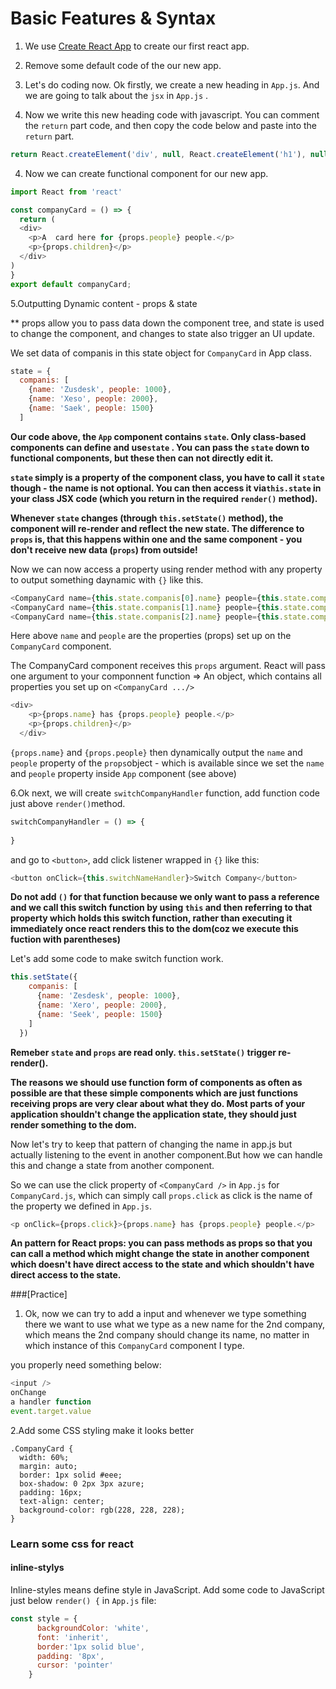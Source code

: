 # Basic Features & Syntax

1. We use [Create React App](https://github.com/facebook/create-react-app) to create our first react app.
2. Remove some default code of the our new app.

3. Let's do coding now. Ok firstly, we create a new heading in `App.js`. And we are going to talk about the `jsx` in `App.js` . 

4. Now we write this new heading code with javascript. You can comment the `return` part code, and then copy the code below and paste into the `return` part. 
 
```js
return React.createElement('div', null, React.createElement('h1'), null, 'this is React intro 2')
```

4. Now we can create functional component for our new app.

```js
import React from 'react'

const companyCard = () => {
  return (
  <div>
    <p>A  card here for {props.people} people.</p>
    <p>{props.children}</p>
  </div>
)
}
export default companyCard;

```

5.Outputting Dynamic content - props & state

** props allow you to pass data down the component tree, and state is used to change the component, and changes to state also trigger an UI update.

We set data of companis in this state object for `CompanyCard` in App class.

```js
state = {
  companis: [
    {name: 'Zusdesk', people: 1000}, 
    {name: 'Xeso', people: 2000},
    {name: 'Saek', people: 1500}
  ]

```
**Our code above, the `App` component contains `state`. Only class-based components can define and use`state` . You can pass the `state` down to functional components, but these then can not directly edit it.**

**`state` simply is a property of the component class, you have to call it `state` though - the name is not optional. You can then access it via`this.state` in your class JSX code (which you return in the required `render()` method).**

**Whenever `state` changes (through `this.setState()` method), the component will re-render and reflect the new state. The difference to `props` is, that this happens within one and the same component - you don't receive new data (`props`) from outside!**

Now we can now access a property using render method with any property to output something daynamic with `{}` like this.

```js
<CompanyCard name={this.state.companis[0].name} people={this.state.companis[0].people}/>
<CompanyCard name={this.state.companis[1].name} people={this.state.companis[1].people} >Special company</CompanyCard>
<CompanyCard name={this.state.companis[2].name} people={this.state.companis[2].people}/>
```

Here above `name` and `people` are the properties (props) set up on the `CompanyCard` component. 


The CompanyCard component receives this `props` argument. React will pass one argument to your componnent function => An object, which contains all properties you set up on `<CompanyCard .../>`

```js
<div>
    <p>{props.name} has {props.people} people.</p>
    <p>{props.children}</p>
  </div>

```

`{props.name}` and `{props.people}` then dynamically output the `name` and `people` property of the `props`object - which is available since we set the `name` and `people` property inside `App` component (see above)
 
6.Ok next, we will create `switchCompanyHandler` function, add function code just above `render()`method.

```js
switchCompanyHandler = () => {
  
}
```

and go to `<button>`, add click listener wrapped in `{}` like this:

```js
<button onClick={this.switchNameHandler}>Switch Company</button>

```

**Do not add `()` for that function because we only want to pass a reference and we call this switch function by using `this` and then referring to that property which
holds this switch function, rather than executing it immediately once react renders this to the dom(coz we execute this fuction with parentheses)**

Let's add some code to make switch function work. 

```js
this.setState({ 
    companis: [
      {name: 'Zesdesk', people: 1000}, 
      {name: 'Xero', people: 2000},
      {name: 'Seek', people: 1500}
    ]
  })
```

**Remeber `state` and `props` are read only. `this.setState()` trigger re-render().**

**The reasons we should use function form of components as often as possible are that these simple components which are just functions receiving props are very clear about what they do. Most parts of your application shouldn't change the application state, they should just render something to the dom.**

Now let's try to keep that pattern of changing the name in app.js but actually listening to the event in another component.But how we can handle this and change a state from another component. 

So we can use the click property of `<CompanyCard />` in `App.js` for `CompanyCard.js`, which can simply call `props.click` as click is the name of the property we defined in `App.js`.

```js
<p onClick={props.click}>{props.name} has {props.people} people.</p>

```

**An pattern for React props: you can pass methods as props so that you can call a method which might change the state in another component which doesn't have direct access to the state and which shouldn't have direct access to the state.**

###[Practice] 

1. Ok, now we can try to add a input and whenever we type something there we want to use what we type as a new name for the 2nd company, which means the 2nd company should change its name, no matter in which instance of this `CompanyCard` component I type. 

you properly need something below:

```js 
<input />
onChange 
a handler function
event.target.value

```

2.Add some CSS styling make it looks better

```
.CompanyCard {
  width: 60%;
  margin: auto;
  border: 1px solid #eee;
  box-shadow: 0 2px 3px azure;
  padding: 16px;
  text-align: center;
  background-color: rgb(228, 228, 228);
}
```

### Learn some css for react
#### inline-stylys

Inline-styles means define style in JavaScript.  Add some code to JavaScript just below `render() {` in `App.js` file:

```js 
const style = {
      backgroundColor: 'white',
      font: 'inherit',
      border:'1px solid blue',
      padding: '8px',
      cursor: 'pointer'
    }

``` 

